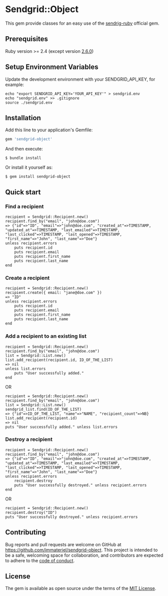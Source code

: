 # Sendgrid::Object

This gem provide classes for an easy use of the [sendrig-ruby](https://github.com/sendgrid/sendgrid-ruby) official gem.

## Prerequisites

Ruby version >= 2.4 (except version [2.6.0](https://github.com/sendgrid/sendgrid-ruby/blob/main/TROUBLESHOOTING.md#ruby-versions))

## Setup Environment Variables

Update the development environment with your SENDGRID_API_KEY, for example:

```
echo "export SENDGRID_API_KEY='YOUR_API_KEY'" > sendgrid.env
echo "sendgrid.env" >> .gitignore
source ./sendgrid.env
```

## Installation

Add this line to your application's Gemfile:

```ruby
gem 'sendgrid-object'
```

And then execute:

    $ bundle install

Or install it yourself as:

    $ gem install sendgrid-object

## Quick start

### Find a recipient

```
recipient = Sendgrid::Recipient.new()
recipient.find_by("email", "john@doe.com")
=> {"id"=>"ID", "email"=>"john@doe.com", "created_at"=>TIMESTAMP, "updated_at"=>TIMESTAMP, "last_emailed"=>TIMESTAMP, "last_clicked"=>TIMESTAMP, "last_opened"=>TIMESTAMP, "first_name"=>"John", "last_name"=>"Doe"} 
unless recipient.errors
    puts recipient.id
    puts recipient.email
    puts recipient.first_name
    puts recipient.last_name
end
```

### Create a recipient

```
recipient = Sendgrid::Recipient.new()
recipient.create({ email: "jane@doe.com" })
=> "ID"
unless recipient.errors
    puts recipient.id
    puts recipient.email
    puts recipient.first_name
    puts recipient.last_name
end
```

### Add a recipient to an existing list

```
recipient = Sendgrid::Recipient.new()
recipient.find_by("email", "john@doe.com")
list = Sendgrid::List.new()
list.add_recipient(recipient.id, ID_OF_THE_LIST)
=> nil
unless list.errors
    puts "User successfully added."
end
```

OR

```
recipient = Sendgrid::Recipient.new()
recipient.find_by("email", "john@doe.com")
list = Sendgrid::List.new()
sendgrid_list.find(ID_OF_THE_LIST)
=> {"id"=>ID_OF_THE_LIST, "name"=>"NAME", "recipient_count"=>NB} 
list.add_recipient(recipient.id)
=> nil
puts "User successfully added." unless list.errors
```

### Destroy a recipient

```
recipient = Sendgrid::Recipient.new()
recipient.find_by("email", "john@doe.com")
=> {"id"=>"ID", "email"=>"john@doe.com", "created_at"=>TIMESTAMP, "updated_at"=>TIMESTAMP, "last_emailed"=>TIMESTAMP, "last_clicked"=>TIMESTAMP, "last_opened"=>TIMESTAMP, "first_name"=>"John", "last_name"=>"Doe"} 
unless recipient.errors
    recipient.destroy
    puts "User successfully destroyed." unless recipient.errors
end
```

OR

```
recipient = Sendgrid::Recipient.new()
recipient.destroy("ID")
puts "User successfully destroyed." unless recipient.errors
```

## Contributing

Bug reports and pull requests are welcome on GitHub at https://github.com/immateriel/sendgrid-object. This project is intended to be a safe, welcoming space for collaboration, and contributors are expected to adhere to the [code of conduct](https://github.com/immateriel/sendgrid-object/blob/master/CODE_OF_CONDUCT.md).

## License

The gem is available as open source under the terms of the [MIT License](https://opensource.org/licenses/MIT).

